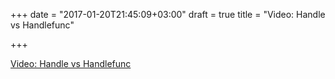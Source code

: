 +++
date = "2017-01-20T21:45:09+03:00"
draft = true
title = "Video: Handle vs Handlefunc"

+++

<p><a href="/stories/1584-video-handle-vs-handlefunc">Video: Handle vs Handlefunc</a></p>
